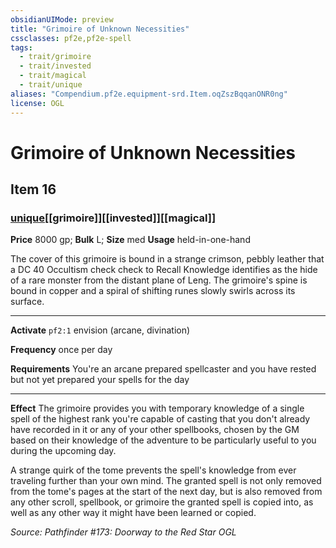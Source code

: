 ```yaml
---
obsidianUIMode: preview
title: "Grimoire of Unknown Necessities"
cssclasses: pf2e,pf2e-spell
tags:
  - trait/grimoire
  - trait/invested
  - trait/magical
  - trait/unique
aliases: "Compendium.pf2e.equipment-srd.Item.oqZszBqqanONR0ng"
license: OGL
---
```

# Grimoire of Unknown Necessities
## Item 16
### [unique](unique "Unique Rarity Trait")[[grimoire]][[invested]][[magical]]


**Price** 8000 gp; 
**Bulk** L; **Size** med
**Usage** held-in-one-hand

The cover of this grimoire is bound in a strange crimson, pebbly leather that a DC 40 Occultism check check to Recall Knowledge identifies as the hide of a rare monster from the distant plane of Leng. The grimoire's spine is bound in copper and a spiral of shifting runes slowly swirls across its surface.

* * *

**Activate** `pf2:1` envision (arcane, divination)

**Frequency** once per day

**Requirements** You're an arcane prepared spellcaster and you have rested but not yet prepared your spells for the day

* * *

**Effect** The grimoire provides you with temporary knowledge of a single spell of the highest rank you're capable of casting that you don't already have recorded in it or any of your other spellbooks, chosen by the GM based on their knowledge of the adventure to be particularly useful to you during the upcoming day.

A strange quirk of the tome prevents the spell's knowledge from ever traveling further than your own mind. The granted spell is not only removed from the tome's pages at the start of the next day, but is also removed from any other scroll, spellbook, or grimoire the granted spell is copied into, as well as any other way it might have been learned or copied.

*Source: Pathfinder #173: Doorway to the Red Star*
*OGL*